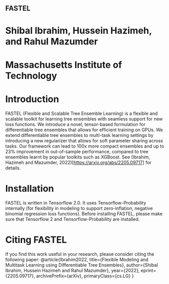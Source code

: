 ## FASTEL

# Shibal Ibrahim, Hussein Hazimeh, and Rahul Mazumder

# Massachusetts Institute of Technology

# Introduction

FASTEL (Flexible and Scalable Tree Ensemble Learning) is a flexible and scalable toolkit for learning tree ensembles with seamless support for new loss functions. We introduce a novel, tensor-based formulation for differentiable tree ensembles that allows for efficient training on GPUs.  We extend differentiable tree ensembles to multi-task learning settings by introducing a new regularizer that allows for soft parameter sharing across tasks. Our framework can lead to 100x more compact ensembles and up to 23% improvement in out-of-sample performance, compared to tree ensembles learnt by popular toolkits such as XGBoost. See (Ibrahim, Hazimeh and Mazumder, 2022)[https://arxiv.org/abs/2205.09717] for details.

# Installation
FASTEL is written in Tensorflow 2.0. It uses Tensorflow-Probability internally (for flexibility in modeling to support zero-inflation, negative binomial regression loss functions). Before installing FASTEL, please make sure that Tensorflow 2 and Tensorflow-Probability are installed.


# Citing FASTEL
If you find this work useful in your research, please consider citing the following paper:
@article{Ibrahim2022,
    title={Flexible Modeling and Multitask Learning using Differentiable Tree Ensembles},
    author={Shibal Ibrahim, Hussein Hazimeh and Rahul Mazumder},
    year={2022},
    eprint={2205.09717},
    archivePrefix={arXiv},
    primaryClass={cs.LG}
}
